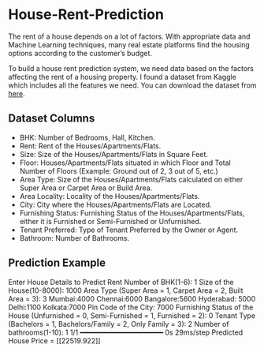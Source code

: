 # House-Rent-Prediction
The rent of a house depends on a lot of factors. With appropriate data and Machine Learning techniques, many real estate platforms find the housing options according to the customer’s budget. 

To build a house rent prediction system, we need data based on the factors affecting the rent of a housing property. I found a dataset from Kaggle which includes all the features we need. You can download the dataset from [here](https://www.kaggle.com/datasets/iamsouravbanerjee/house-rent-prediction-dataset).
## Dataset Columns
- BHK: Number of Bedrooms, Hall, Kitchen.
- Rent: Rent of the Houses/Apartments/Flats.
- Size: Size of the Houses/Apartments/Flats in Square Feet.
- Floor: Houses/Apartments/Flats situated in which Floor and Total Number of Floors (Example: Ground out of 2, 3 out of 5, etc.)
- Area Type: Size of the Houses/Apartments/Flats calculated on either Super Area or Carpet Area or Build Area.
- Area Locality: Locality of the Houses/Apartments/Flats.
- City: City where the Houses/Apartments/Flats are Located.
- Furnishing Status: Furnishing Status of the Houses/Apartments/Flats, either it is Furnished or Semi-Furnished or Unfurnished.
- Tenant Preferred: Type of Tenant Preferred by the Owner or Agent.
- Bathroom: Number of Bathrooms.

## Prediction Example
Enter House Details to Predict Rent
Number of BHK(1-6):  1
Size of the House(10-8000):  1000
Area Type (Super Area = 1, Carpet Area = 2, Built Area = 3):  3
Mumbai:4000
Chennai:6000
Bangalore:5600
Hyderabad: 5000
Delhi:1100
Kolkata:7000
Pin Code of the City:  7000
Furnishing Status of the House (Unfurnished = 0, Semi-Furnished = 1, Furnished = 2):  0
Tenant Type (Bachelors = 1, Bachelors/Family = 2, Only Family = 3):  2
Number of bathrooms(1-10):  1
1/1 ━━━━━━━━━━━━━━━━━━━━ 0s 29ms/step
Predicted House Price =  [[22519.922]]
